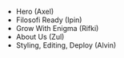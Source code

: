 - Hero (Axel)
- Filosofi Ready (Ipin)
- Grow With Enigma (Rifki)
- About Us (Zul)
- Styling, Editing, Deploy (Alvin)
  
